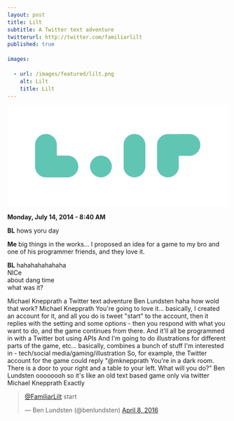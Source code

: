 ```yaml
---
layout: post
title: Lilt
subtitle: A Twitter text adventure
twitterurl: http://twitter.com/familiarlilt
published: true

images:

  - url: /images/featured/lilt.png
    alt: Lilt
    title: Lilt
---
```


<img class="aligncenter" src="/images/lilt/logo.png" alt="lilt" />

<p><b>Monday, July 14, 2014 - 8:40 AM</b></p>

<p><b>BL</b> hows yoru day</p>

<p><b>Me</b> big things in the works... I proposed an idea for a game to my bro and one of his programmer friends, and they love it.</p>

<p><b>BL</b> hahahahahahaha</br>
NICe</br>
about dang time</br>
what was it?</p>
Michael Knepprath
a Twitter text adventure
Ben Lundsten
haha
how wold that work?
Michael Knepprath
You're going to love it... basically, I created an account for it, and all you do is tweet "start" to the account, then it replies with the setting and some options - then you respond with what you want to do, and the game continues from there.
And it'll all be programmed in with a Twitter bot using APIs
And I'm going to do illustrations for different parts of the game, etc...
basically, combines a bunch of stuff I'm interested in - tech/social media/gaming/illustration
So, for example, the Twitter account for the game could reply "@mknepprath You're in a dark room. There is a door to your right and a table to your left. What will you do?"
Ben Lundsten
oooooooh
so it's like an old text based game
only via twitter
Michael Knepprath
Exactly

<blockquote class="twitter-tweet" data-lang="en"><p lang="en" dir="ltr"><a href="https://twitter.com/FamiliarLilt">@FamiliarLilt</a> start</p>&mdash; Ben Lundsten (@benlundsten) <a href="https://twitter.com/benlundsten/status/718457134485082114">April 8, 2016</a></blockquote>
